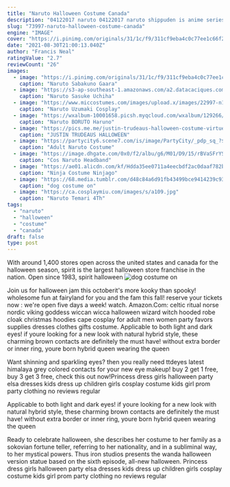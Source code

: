 ```yaml
---
title: "Naruto Halloween Costume Canada"
description: "04122017 naruto 04122017 naruto shippuden is anime series and a sequel to the naruto anim 04122017 naruto characters 04122017 naruto story part ii 04122017 naruto story 04122017 naruto"
slug: "73997-naruto-halloween-costume-canada"
engine: "IMAGE"
cover: "https://i.pinimg.com/originals/31/1c/f9/311cf9eba4c0c77ee1c66f2954ba50d4.jpg"
date: "2021-08-30T21:00:13.040Z"
author: "Francis Neal"
ratingValue: "2.7"
reviewCount: "26"
images:
  - image: "https://i.pinimg.com/originals/31/1c/f9/311cf9eba4c0c77ee1c66f2954ba50d4.jpg"
    caption: "Naruto Sabakuno Gaara"
  - image: "https://s3-ap-southeast-1.amazonaws.com/a2.datacaciques.com/00/MTA5MDgx/132a0c96a8e7a527/ff8bc3f29db43666.jpg"
    caption: "Naruto Sasuke Uchiha"
  - image: "https://www.miccostumes.com/images/upload.x/images/22997-n1-wm.jpg"
    caption: "Naruto Uzumaki Cosplay"
  - image: "https://wxalbum-10001658.picsh.myqcloud.com/wxalbum/129266/20200615210221/0f5b03b5d4c55e06a5d75e6bb1e5592e.jpg"
    caption: "Naruto BORUTO Haruno"
  - image: "https://pics.me.me/justin-trudeaus-halloween-costume-virtue-signal-score-10-10-me-5798451.png"
    caption: "JUSTIN TRUDEAUS HALLOWEEN"
  - image: "https://partycity6.scene7.com/is/image/PartyCity/_pdp_sq_?$_1000x1000_$&$product=PartyCity/P842686_02"
    caption: "Adult Naruto Costume"
  - image: "https://image.dhgate.com/0x0/f2/albu/g6/M01/D9/15/rBVaSFrYS3iAFmeOAAMybaalClA097.jpg"
    caption: "Cos Naruto Headband"
  - image: "https://ae01.alicdn.com/kf/Hdda35ee0711a4eecbdf2ac0daaf782b5H/Ninja-Costume-Ninjago-Cosplay-Assassin-Party-disfraz-de-ninja-Boys-Girls-Warrior-Stealth.jpg"
    caption: "Ninja Costume Ninjago"
  - image: "https://68.media.tumblr.com/d48c84a6d91fb43499bce9414239c93b/tumblr_nbyb2ax7Ak1qet1rxo1_500.jpg"
    caption: "dog costume on"
  - image: "https://ca.cosplaymiu.com/images/s/a109.jpg"
    caption: "Naruto Temari 4Th"
tags:
  - "naruto"
  - "halloween"
  - "costume"
  - "canada"
draft: false
type: post
---
```


With around 1,400 stores open across the united states and canada for the halloween season, spirit is the largest halloween store franchise in the nation. Open since 1983, spirit halloween
![dog costume on](https://68.media.tumblr.com/d48c84a6d91fb43499bce9414239c93b/tumblr_nbyb2ax7Ak1qet1rxo1_500.jpg "dog costume on")

Join us for halloween jam this octoberit&#39;s more kooky than spooky! wholesome fun at fairyland for you and the fam this fall! reserve your tickets now : we&#39;re open five days a week! watch. Amazon.Com: celtic ritual norse nordic viking goddess wiccan wicca halloween wizard witch hooded robe cloak christmas hoodies cape cosplay for adult men women party favors supplies dresses clothes gifts costume. Applicable to both light and dark eyes! if youre looking for a new look with natural hybrid style, these charming brown contacts are definitely the must have! without extra border or inner ring, youre born hybrid queen wearing the queen
<!--inArticleAds-->

<!--galleryOne-->

Want shinning and sparkling eyes? then you really need ttdeyes latest himalaya grey colored contacts for your new eye makeup! buy 2 get 1 free, buy 3 get 3 free, check this out now!Princess dress girls halloween party elsa dresses kids dress up children girls cosplay costume kids girl prom party clothing no reviews regular
<!--inArticleAds-->

<!--galleryTwo-->

Applicable to both light and dark eyes! if youre looking for a new look with natural hybrid style, these charming brown contacts are definitely the must have! without extra border or inner ring, youre born hybrid queen wearing the queen
<!--galleryThree-->

Ready to celebrate halloween, she describes her costume to her family as a sokovian fortune teller, referring to her nationality, and in a subliminal way, to her mystical powers. Thus iron studios presents the wanda halloween version statue based on the sixth episode, all-new halloween. Princess dress girls halloween party elsa dresses kids dress up children girls cosplay costume kids girl prom party clothing no reviews regular